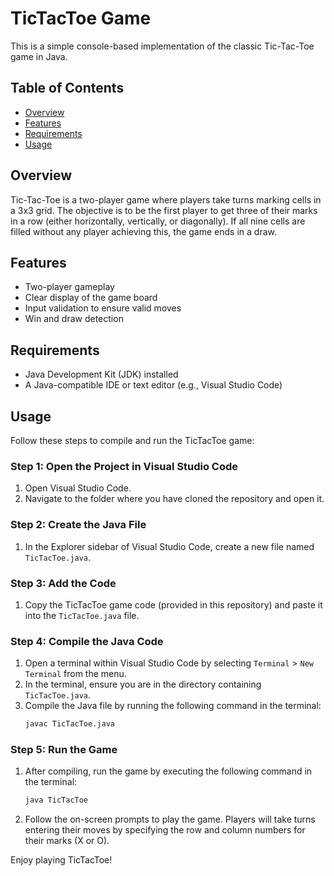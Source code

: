 # TicTacToe Game

This is a simple console-based implementation of the classic Tic-Tac-Toe game in Java.

## Table of Contents

- [Overview](#overview)
- [Features](#features)
- [Requirements](#requirements)
- [Usage](#usage)


## Overview

Tic-Tac-Toe is a two-player game where players take turns marking cells in a 3x3 grid. The objective is to be the first player to get three of their marks in a row (either horizontally, vertically, or diagonally). If all nine cells are filled without any player achieving this, the game ends in a draw.

## Features

- Two-player gameplay
- Clear display of the game board
- Input validation to ensure valid moves
- Win and draw detection

## Requirements

- Java Development Kit (JDK) installed
- A Java-compatible IDE or text editor (e.g., Visual Studio Code)

## Usage

Follow these steps to compile and run the TicTacToe game:

### Step 1: Open the Project in Visual Studio Code

1. Open Visual Studio Code.
2. Navigate to the folder where you have cloned the repository and open it.

### Step 2: Create the Java File

1. In the Explorer sidebar of Visual Studio Code, create a new file named `TicTacToe.java`.

### Step 3: Add the Code

1. Copy the TicTacToe game code (provided in this repository) and paste it into the `TicTacToe.java` file.

### Step 4: Compile the Java Code

1. Open a terminal within Visual Studio Code by selecting `Terminal` > `New Terminal` from the menu.
2. In the terminal, ensure you are in the directory containing `TicTacToe.java`.
3. Compile the Java file by running the following command in the terminal:
    ```sh
    javac TicTacToe.java
    ```

### Step 5: Run the Game

1. After compiling, run the game by executing the following command in the terminal:
    ```sh
    java TicTacToe
    ```
2. Follow the on-screen prompts to play the game. Players will take turns entering their moves by specifying the row and column numbers for their marks (X or O).

Enjoy playing TicTacToe!

